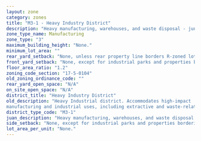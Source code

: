 ```yaml
---
layout: zone
category: zones
title: "M3-1 - Heavy Industry District"
description: "Heavy manufacturing, warehouses, and waste disposal - junkyards, landfills, and incinerators."
zone_type_name: Manufacturing
zone_type: "3"
maximum_building_height: "None."
minimum_lot_area: ""
rear_yard_setback: "None, unless rear property line borders R-zoned lot&#39;s side or rear property line. Then the minimum setback is 30 ft."
front_yard_setback: "None, except for industrial parks and properties bordering R-zoned lots (see 17-5-0405-A for details)."
floor_area_ratio: "1.2"
zoning_code_section: "17-5-0104"
old_zoning_ordinance_code: ""
rear_yard_open_space: "N/A"
on_site_open_space: "N/A"
district_title: "Heavy Industry District"
old_description: "Heavy Industrial district. Accommodates high-impact 
manufacturing and industrial uses, including extractive and waste-related uses."
district_type_code: "M3-1"
juan_description: "Heavy manufacturing, warehouses, and waste disposal - junkyards, landfills, and incinerators."
side_setback: "None, except for industrial parks and properties bordering R-zoned lots (see 17-5-0405-A for details)."
lot_area_per_unit: "None."
---
```

